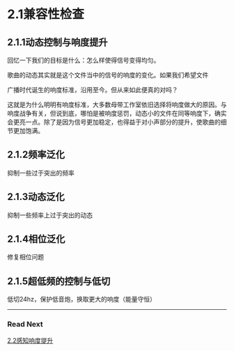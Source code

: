 2.1兼容性检查
=======

## 2.1.1动态控制与响度提升

回忆一下我们的目标是什么：怎么样使得信号变得均匀。

歌曲的动态其实就是这个文件当中的信号的响度的变化。如果我们希望文件

广播时代诞生的响度标准，沿用至今。但从来如此便真的对吗？

这就是为什么明明有响度标准，大多数母带工作室依旧选择将响度做大的原因。与响度战争有关，但说到底，哪怕是被响度惩罚，动态小的文件在同等响度下，确实会更亮一点。除了是因为信号更加稳定，也得益于对小声部分的提升，使歌曲的细节更加饱满。

## 2.1.2频率泛化

抑制一些过于突出的频率

## 2.1.3动态泛化

抑制一些频率上过于突出的动态

## 2.1.4相位泛化

修复相位问题

## 2.1.5超低频的控制与低切

低切24hz，保护低音炮，换取更大的响度（能量守恒）

***

### Read Next

[2.2感知响度提升](https://fusmixing.site/html/mdwiki.html#!./master2_2.md)
